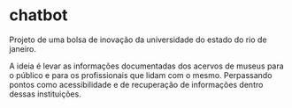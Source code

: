 # chatbot

Projeto de uma bolsa de inovação da universidade do estado do rio de janeiro.

A ideia é levar as informações documentadas dos acervos de museus para o público e para os profissionais que lidam com o mesmo.
Perpassando pontos como acessibilidade e de recuperação de informações dentro dessas instituições.
